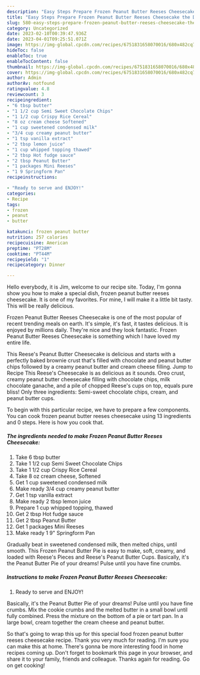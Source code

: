 ```yaml
---
description: "Easy Steps Prepare Frozen Peanut Butter Reeses Cheesecake the Delicious}"
title: "Easy Steps Prepare Frozen Peanut Butter Reeses Cheesecake the Delicious}"
slug: 580-easy-steps-prepare-frozen-peanut-butter-reeses-cheesecake-the-delicious
category: Uncategorized
date: 2023-02-10T00:39:47.936Z
date: 2023-04-01T09:25:51.071Z
image: https://img-global.cpcdn.com/recipes/6751831658070016/680x482cq70/frozen-peanut-butter-reeses-cheesecake-recipe-main-photo.jpg
hideToc: false
enableToc: true
enableTocContent: false
thumbnail: https://img-global.cpcdn.com/recipes/6751831658070016/680x482cq70/frozen-peanut-butter-reeses-cheesecake-recipe-main-photo.jpg
cover: https://img-global.cpcdn.com/recipes/6751831658070016/680x482cq70/frozen-peanut-butter-reeses-cheesecake-recipe-main-photo.jpg
author: Admin
authorAv: notfound
ratingvalue: 4.8
reviewcount: 3
recipeingredient:
- "6 tbsp butter"
- "1 1/2 cup Semi Sweet Chocolate Chips"
- "1 1/2 cup Crispy Rice Cereal"
- "8 oz cream cheese Softened"
- "1 cup sweetened condensed milk"
- "3/4 cup creamy peanut butter"
- "1 tsp vanilla extract"
- "2 tbsp lemon juice"
- "1 cup whipped topping thawed"
- "2 tbsp Hot fudge sauce"
- "2 tbsp Peanut Butter"
- "1 packages Mini Reeses"
- "1 9 Springform Pan"
recipeinstructions:

- "Ready to serve and ENJOY!"
categories:
- Recipe
tags:
- frozen
- peanut
- butter

katakunci: frozen peanut butter 
nutrition: 257 calories
recipecuisine: American
preptime: "PT28M"
cooktime: "PT44M"
recipeyield: "1"
recipecategory: Dinner

---
```



Hello everybody, it is Jim, welcome to our recipe site. Today, I'm gonna show you how to make a special dish, frozen peanut butter reeses cheesecake. It is one of my favorites. For mine, I will make it a little bit tasty. This will be really delicious.

Frozen Peanut Butter Reeses Cheesecake is one of the most popular of recent trending meals on earth. It's simple, it's fast, it tastes delicious. It is enjoyed by millions daily. They're nice and they look fantastic. Frozen Peanut Butter Reeses Cheesecake is something which I have loved my entire life.

This Reese&#39;s Peanut Butter Cheesecake is delicious and starts with a perfectly baked brownie crust that&#39;s filled with chocolate and peanut butter chips followed by a creamy peanut butter and cream cheese filling. Jump to Recipe This Reese&#39;s Cheesecake is as delicious as it sounds. Oreo crust, creamy peanut butter cheesecake filling with chocolate chips, milk chocolate ganache, and a pile of chopped Reese&#39;s cups on top, equals pure bliss! Only three ingredients: Semi-sweet chocolate chips, cream, and peanut butter cups.


To begin with this particular recipe, we have to prepare a few components. You can cook frozen peanut butter reeses cheesecake using 13 ingredients and 0 steps. Here is how you cook that.

<!--inarticleads1-->

##### The ingredients needed to make Frozen Peanut Butter Reeses Cheesecake:

1. Take 6 tbsp butter
1. Take 1 1/2 cup Semi Sweet Chocolate Chips
1. Take 1 1/2 cup Crispy Rice Cereal
1. Take 8 oz cream cheese, Softened
1. Get 1 cup sweetened condensed milk
1. Make ready 3/4 cup creamy peanut butter
1. Get 1 tsp vanilla extract
1. Make ready 2 tbsp lemon juice
1. Prepare 1 cup whipped topping, thawed
1. Get 2 tbsp Hot fudge sauce
1. Get 2 tbsp Peanut Butter
1. Get 1 packages Mini Reeses
1. Make ready 1 9&#34; Springform Pan


Gradually beat in sweetened condensed milk, then melted chips, until smooth. This Frozen Peanut Butter Pie is easy to make, soft, creamy, and loaded with Reese&#39;s Pieces and Reese&#39;s Peanut Butter Cups. Basically, it&#39;s the Peanut Butter Pie of your dreams! Pulse until you have fine crumbs. 

<!--inarticleads2-->

##### Instructions to make Frozen Peanut Butter Reeses Cheesecake:


1. Ready to serve and ENJOY!

Basically, it&#39;s the Peanut Butter Pie of your dreams! Pulse until you have fine crumbs. Mix the cookie crumbs and the melted butter in a small bowl until fully combined. Press the mixture on the bottom of a pie or tart pan. In a large bowl, cream together the cream cheese and peanut butter. 

So that's going to wrap this up for this special food frozen peanut butter reeses cheesecake recipe. Thank you very much for reading. I'm sure you can make this at home. There's gonna be more interesting food in home recipes coming up. Don't forget to bookmark this page in your browser, and share it to your family, friends and colleague. Thanks again for reading. Go on get cooking!
